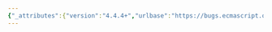 ```yaml
---
{"_attributes":{"version":"4.4.4+","urlbase":"https://bugs.ecmascript.org/","maintainer":"dherman@mozilla.com"},"bug":{"bug_id":3854,"creation_ts":"2015-02-12 22:29:00 -0800","short_desc":"9.2.13: missing right-paren","delta_ts":"2015-02-19 19:10:59 -0800","product":"Draft for 6th Edition","component":"editorial issue","version":"Rev 33: February 12, 2015 Draft","rep_platform":"All","op_sys":"All","bug_status":"RESOLVED","resolution":"FIXED","priority":"Normal","bug_severity":"minor","everconfirmed":true,"reporter":{"uid":"jmdyck","name":"Michael Dyck"},"assigned_to":{"uid":"allen","name":"Allen Wirfs-Brock"},"long_desc":[{"commentid":12506,"comment_count":0,"who":{"uid":"jmdyck","name":"Michael Dyck"},"bug_when":"2015-02-12 22:29:15 -0800","thetext":"In 9.2.13 \"FunctionDeclarationInstantiation(...) Abstract Operation\",\nstep 35.b.i.1 says:\n    Let status be lexEnvRec.CreateImmutableBinding(dn, true.\n\nInsert a right-paren before the final period."},{"commentid":12526,"comment_count":1,"who":{"uid":"allen","name":"Allen Wirfs-Brock"},"bug_when":"2015-02-13 08:26:37 -0800","thetext":"fixed in rev34 editor's draft"},{"commentid":13080,"comment_count":2,"who":{"uid":"allen","name":"Allen Wirfs-Brock"},"bug_when":"2015-02-19 19:10:59 -0800","thetext":"fixed in rev34"}]}}
---
```

